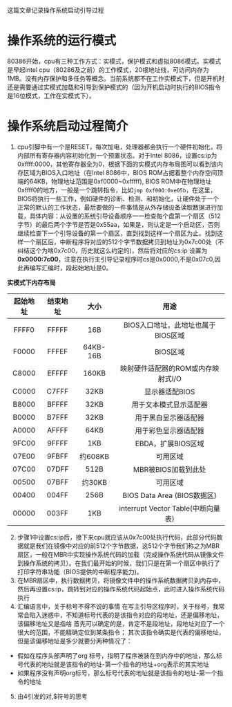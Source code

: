 这篇文章记录操作系统启动引导过程

# 操作系统的运行模式
80386开始，cpu有三种工作方式：实模式，保护模式和虚拟8086模式。实模式是早起intel cpu（80286及之前）的工作模式，20根地址线，可访问内存为1MB。没有内存保护和多任务等概念。当前系统都不在工作实模式下，但是开机时还是需要通过实模式加载和引导到保护模式的（因为开机启动时执行的BIOS指令是16位模式，工作在实模式下）。

# 操作系统启动过程简介
1. cpu引脚中有一个是RESET，每次加电，处理器都会执行一个硬件初始化，将内部所有寄存器内容初始化到一个预置状态。对于Intel 8086，设置cs:ip为0xffff:0000，其他寄存器全为0，根据下面的实模式内存布局图可以看到该内存区域为BIOS入口地址（在Intel 8086中，BIOS ROM占据着整个内存空间顶端的64KB，物理地址范围是0xf0000~0xfffff), BIOS ROM中在物理地址0xffff0的地方，一般是一个跳转指令，比如`jmp 0xf000:0xe05b`，在这里，BIOS将执行一些工作，例如硬件的诊断、检测、和初始化，让硬件处于一个正常的默认的工作状态，最后要做的一件事情是从外存储设备读取数据进行加载，具体内容：从设置的系统引导设备顺序一一检查每个盘第一个扇区（512字节）的最后两个字节是否是0x55aa，如果是，则认定是一个启动区，否则继续检查下一个引导设备的第一个扇区，直到找到这样一个扇区为止。找到这样一个扇区后，中断程序将对应的512个字节数据拷贝到地址为0x7c00处（不纠结这个为啥0x7c00，历史就这么约定的)，然后将对应的cs:ip 设置为 **0x0000:7c00**，注意在执行主引导记录程序时cs是0x0000,不是0x07c0,因此再编写汇编时，段起始地址是0。

**实模式下内存布局**

|起始地址|结束地址|大小|用途|
|:--:|:--:|:--:|:--:|
|FFFF0|FFFFF|16B|BIOS入口地址，此地址也属于BIOS区域|
|F0000|FFFEF|64KB-16B|BIOS区域|
|C8000|EFFFF|160KB|映射硬件适配器的ROM或内存映射式I/O|
|C0000|C7FFF|32KB|显示器适配BIOS|
|B8000|BFFFF|32KB|用于文本模式显示适配器|
|B0000|B7FFF|32KB|用于黑白显示器适配器|
|A0000|AFFFF|64KB|用于彩色显示器适配器|
|9FC00|9FFFF|1KB|EBDA，扩展BIOS区域|
|07E00|9FBFF|约608KB|可用区域|
|07C00|07DFF|512B|MBR被BIOS加载到此处|
|00500|07BFF|约30KB|可用区域|
|00400|004FF|256B|BIOS Data Area (BIOS数据区)|
|00000|003FF|1KB|interrupt Vector Table(中断向量表)|

2. 步骤1中设置cs:ip后，接下来cpu就应该从0x7c00处执行代码，此部分代码数据就是我们在镜像中对应的前512个字节数据，这512个字节我们称之为MBR扇区，一般在MBR中实现操作系统代码的加载（完成操作系统代码从镜像文件到操作系统的拷贝）。在我们最开始的时候，我们只是在第一个扇区中执行了打印字符串功能（BIOS提供的中断程序能力)。
3. 在MBR扇区中，执行数据拷贝，将镜像文件中的操作系统数据拷贝到内存中，然后再设置cs:ip，跳转到对应的操作系统代码起始点，此时进入操作系统代码执行
4. 汇编语言中，关于标号不得不说的事情
在写主引导区程序时，关于标号，我常常会陷入迷惑中，不知道标号代表的是该指令对应的段地址，还是偏移地址，该偏移地址又是指啥
首先可以确定的是，肯定不是段地址，段地址对应了一个很大的范围，不能精确定位到某条指令；
其次该指令确实是代表的偏移地址，但是该偏移地址是多少就要分两种情况了：
* 假如在程序头部声明了org 标号，指明了程序被装在到内存中的地址，那么标号代表的地址就是该指令的地址-第一个指令的地址+org表示的其实地址
* 如果程序没有声明org标号，那么标号代表的地址就是该指令的地址-第一个指令的地址
5. 由4引发的对$,$$符号的思考


